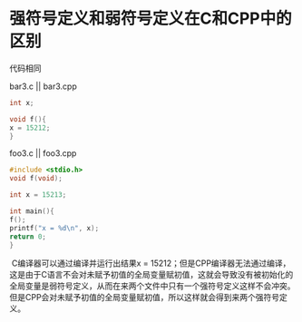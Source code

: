 # 强符号定义和弱符号定义在C和CPP中的区别

代码相同

bar3.c || bar3.cpp

```c
int x;

void f(){
x = 15212;
}
```

foo3.c || foo3.cpp

```c
#include <stdio.h>
void f(void);

int x = 15213;

int main(){
f();
printf("x = %d\n", x);
return 0;
}
```

​		C编译器可以通过编译并运行出结果x = 15212；但是CPP编译器无法通过编译，这是由于C语言不会对未赋予初值的全局变量赋初值，这就会导致没有被初始化的全局变量是弱符号定义，从而在来两个文件中只有一个强符号定义这样不会冲突。但是CPP会对未赋予初值的全局变量赋初值，所以这样就会得到来两个强符号定义。